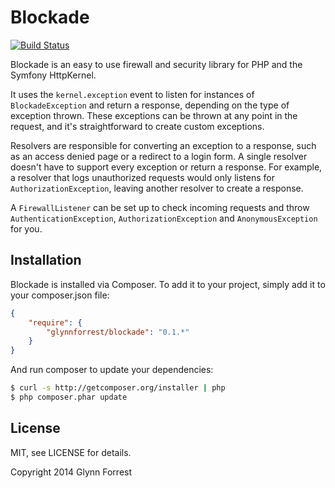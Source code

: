 # Blockade

[![Build Status](https://travis-ci.org/glynnforrest/blockade.png)](https://travis-ci.org/glynnforrest/blockade)

Blockade is an easy to use firewall and security library for PHP and
the Symfony HttpKernel.

It uses the `kernel.exception` event to listen for instances of
`BlockadeException` and return a response, depending on the type of
exception thrown. These exceptions can be thrown at any point in the
request, and it's straightforward to create custom exceptions.

Resolvers are responsible for converting an exception to a response,
such as an access denied page or a redirect to a login form. A single
resolver doesn't have to support every exception or return a
response. For example, a resolver that logs unauthorized requests
would only listens for `AuthorizationException`, leaving another
resolver to create a response.

A `FirewallListener` can be set up to check incoming requests and
throw `AuthenticationException`, `AuthorizationException` and
`AnonymousException` for you.

## Installation

Blockade is installed via Composer. To add it to your project, simply add it to your
composer.json file:

```json
{
    "require": {
        "glynnforrest/blockade": "0.1.*"
    }
}
```
And run composer to update your dependencies:

```bash
$ curl -s http://getcomposer.org/installer | php
$ php composer.phar update
```

## License

MIT, see LICENSE for details.

Copyright 2014 Glynn Forrest
